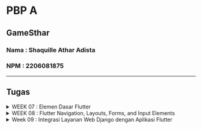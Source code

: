 # PBP A

## GameSthar
### Nama : Shaquille Athar Adista
### NPM  : 2206081875
---
## Tugas

<details>
  <summary> 
     WEEK 07 : Elemen Dasar Flutter
  </summary>

## 1. Apa perbedaan utama antara stateless dan stateful widget dalam konteks pengembangan aplikasi Flutter?

**Stateless widget**
<br/>
- Stateless widget merupakan widget yang tidak memeiliki keadaan state yang dapat berubah
- Stateless widget tidak dapat memperbarui atau merender ulang diri mereka sendiri
- stateless widget berguna jika ingin memiliki bagian antarmuka yang tidak akan berubah dan tidak memerlukan pembaruan berdasarkan input
Contoh : ikon, gambar

**Stateful widget**
<br/>
- Stateful widget merupakan widget yang memiliki keadaan state yang dapat berubah selama siklus hidupnya
- Stateful widget dapat merender diri mereka sendiri ketika terjadi perubahan dalam statenya
- Stateful widget berguna jika ingin mengubah tampilan widget berdasarkan input atau perubahan keadaan
Contoh : chatbox, textfield


## 2. Sebutkan seluruh widget yang kamu gunakan untuk menyelesaikan tugas ini dan jelaskan fungsinya masing-masing.

1. Widget yang ada di main.dart
   - MyApp 
  
        Widget utama yang digunakan sebagai entry point dari aplikasi ini. MyApp adalah turunan dari StatelessWidget.

   - MaterialApp

        MaterialApp adalah widget yang digunakan sebagai root dari seluruh antarmuka aplikasi Flutter. Ini adalah widget yang pertama kali dibangun dalam pohon widget, dan mengatur banyak konfigurasi yang mempengaruhi seluruh aplikasi. 

   - MyHomePage

        Widget yang menjadi halaman utama dari aplikasi ini.

2. Widget yang ada di menu.dart
    - MyHomePage

        Widget utama yang mewakili halaman utama aplikasi. turunan dari StatelessWidget. Widget ini memuat tata letak utama aplikasi.
    
    - Scaffold 

        Scaffold adalah widget yang digunakan untuk membuat kerangka antarmuka umum yang mengikuti pedoman desain Material Design.
    
    - AppBar

        AppBar adalah widget yang berfungsi untuk membuat dan mengatur app bar dalam aplikasi, serta melakukan kustomisai app bar 

    - Text
  
        Text berfungsi untuk menampilkan sebuah teks biasa, atau bisa kita berikan style dengan menambahkan property style.
        
    - Padding 

        Padding digunakan untuk menambahkan padding ke kontennya.

    - Colummn

        Column membuat Widget akan mengarah secara vertikal atau dari atas kebawah, widget ini juga menggunakan property children artinya widget ini bisa diisi oleh banyak widget.

    - GridView.count

        Widget yang digunakan untuk membuat tampilan berbentuk grid dengan jumlah kolom yang ditentukan

    - Container

        Container merupakan widget yang fungsinya untuk membungkus widget lain sehingga dapat diberikan nilai seperti margin, padding, warna background, atau dekorasi.

    - Center

        Center berfungsi agar posisi widget yang kita buat berada ditengah.

    - Icon

        Widget ini untuk menggunakan icon yang telah disediakan
    
    - InkWell

        Inkwell berguna untuk menambahkan action pada widget
    
    - SingleChildScrollView

        Widget wrapper yang berfungsi agar halaman dapat di scroll

    - SnackBar

        Widget yang menampilkan notifikasi atau pesan singkat saat suatu tindakan terjadi.
    
    - Material

       Material mencakup gaya, tata letak, komponen, dan pedoman desain yang digunakan untuk membangun aplikasi
    
    - ShopCard

        Extend statelesswidget.

    - ScaffoldMessenger
       
       Untuk mengontrol pesan dari Snackbar.
       

## 3. Jelaskan bagaimana cara kamu mengimplementasikan checklist di atas secara step-by-step (bukan hanya sekadar mengikuti tutorial).

- Buat proyek flutter di direktori yang diinginkan dengan command
  ```
    flutter create game_sthar
    cd game_sthar
  ```
- Buat file baru dengan nama `menu.dart` pada folder `game_sthar/lib`, kemudian tambahkan `import 'package:flutter/material.dart';`
- Pada file `main.dart` pindahkan kode yang berisi `class MyHomePage` dan hapus kode yang berisi `class _MyHomePageState`
- Tambahkan kode ini `import 'package:shopping_list/menu.dart';` di `main.dart`
- Buka file `main.dart` dan ubah bagian `colorSceheme` menjadi `colorScheme: ColorScheme.fromSeed(seedColor: Colors.indigo),`
- Pada file `main.dart` ubah `MyHomePage(title: 'Flutter Demo Home Page')` menjadi `MyHomePage()`
- Pada file `menu.dart` ubah `MyHomePage` menjadi StatelessWidget dan terapkan kode berikut ini  dan hapus fungsi state yang ada dibawah.
    ```
    class MyHomePage extends StatelessWidget {
        MyHomePage({Key? key}) : super(key: key);

        @override
        Widget build(BuildContext context) {
            return Scaffold(
                ...
            );
        }
    }
    ```
- Tambahkan teks card dengan cara define tipe pada list,
  ```
    class ShopItem {
        final String name;
        final IconData icon;

        ShopItem(this.name, this.icon);
    }
  ```

- Lalu dibawah kode `MyHomePage({Key? key}) : super(key: key);` tambahkan barang-barang yang mau dijual
    ```
    final List<ShopItem> items = [
        ShopItem("Lihat Produk", Icons.checklist),
        ShopItem("Tambah Produk", Icons.add_shopping_cart),
        ShopItem("Logout", Icons.logout),
    ];
    ```

- Tambahkan kode dibawah di dalam widget build
    ```
    return Scaffold(
      appBar: AppBar(
        title: const Text(
          'Shopping List',
        ),
      ),
      body: SingleChildScrollView(
        // Widget wrapper yang dapat discroll
        child: Padding(
          padding: const EdgeInsets.all(10.0), // Set padding dari halaman
          child: Column(
            // Widget untuk menampilkan children secara vertikal
            children: <Widget>[
              const Padding(
                padding: EdgeInsets.only(top: 10.0, bottom: 10.0),
                // Widget Text untuk menampilkan tulisan dengan alignment center dan style yang sesuai
                child: Text(
                  'PBP Shop', // Text yang menandakan toko
                  textAlign: TextAlign.center,
                  style: TextStyle(
                    fontSize: 30,
                    fontWeight: FontWeight.bold,
                  ),
                ),
              ),
              // Grid layout
              GridView.count(
                // Container pada card kita.
                primary: true,
                padding: const EdgeInsets.all(20),
                crossAxisSpacing: 10,
                mainAxisSpacing: 10,
                crossAxisCount: 3,
                shrinkWrap: true,
                children: items.map((ShopItem item) {
                  // Iterasi untuk setiap item
                  return ShopCard(item);
                }).toList(),
              ),
            ],
          ),
        ),
      ),
    );
    ```

- Buat widget stateless baru yang berfungsi untuk menampilkan card
  ```
  class ShopCard extends StatelessWidget {
    final ShopItem item;

    const ShopCard(this.item, {super.key}); // Constructor

    @override
    Widget build(BuildContext context) {
        return Material(
        color: Colors.indigo,
        child: InkWell(
            // Area responsive terhadap sentuhan
            onTap: () {
            // Memunculkan SnackBar ketika diklik
            ScaffoldMessenger.of(context)
                ..hideCurrentSnackBar()
                ..showSnackBar(SnackBar(
                    content: Text("Kamu telah menekan tombol ${item.name}!")));
            },
            child: Container(
            // Container untuk menyimpan Icon dan Text
            padding: const EdgeInsets.all(8),
            child: Center(
                child: Column(
                mainAxisAlignment: MainAxisAlignment.center,
                children: [
                    Icon(
                    item.icon,
                    color: Colors.white,
                    size: 30.0,
                    ),
                    const Padding(padding: EdgeInsets.all(3)),
                    Text(
                    item.name,
                    textAlign: TextAlign.center,
                    style: const TextStyle(color: Colors.white),
                    ),
                ],
                ),
            ),
            ),
        ),
        );
    }
    }
  ```
  

  </details>

<details>
  <summary> 
     WEEK 08 : Flutter Navigation, Layouts, Forms, and Input Elements
  </summary>

## 1. Jelaskan perbedaan antara Navigator.push() dan Navigator.pushReplacement(), disertai dengan contoh mengenai penggunaan kedua metode tersebut yang tepat!

<b>Push</b></br>
Method push() menambahkan suatu route ke dalam stack route yang dikelola oleh Navigator. Method ini menyebabkan route yang ditambahkan berada pada paling atas stack, sehingga route yang baru saja ditambahkan tersebut akan muncul dan ditampilkan kepada pengguna.

<b>pushReplacement</b></br>
Method pushReplacement() menghapus route yang sedang ditampilkan kepada pengguna dan menggantinya dengan suatu route. Method ini menyebabkan aplikasi untuk berpindah dari route yang sedang ditampilkan kepada pengguna ke suatu route yang diberikan. Pada stack route yang dikelola Navigator, route lama pada atas stack akan digantikan secara langsung oleh route baru yang diberikan tanpa mengubah kondisi elemen stack yang berada di bawahnya.


Perbedaan keduanya adalah `push()` akan menambahkan route baru diatas route yang sudah ada pada atas stack, sedangkan `pushReplacement()` menggantikan route yang sudah ada pada atas stack dengan route baru tersebut.

penggunaan `push()` dan `pushReplacement()` tergantung dengan kebutuhan, jika kita ingin dapat menekan tombol back dan kembali ke route sebelumnya maka `push()` dapat dipilih, `push()` contohnya digunakan ketika kita ingin add suatu barang, keika dapat menekan back jika tidak jadi add suatu barang. Sedangkan jika kita tidak ingin kembali ke route sebelumnya dengan menekan back, maka `pushReplacement()` dapat dipilih, `pushReplacement()` contoh penggunaannya adalah ketika register.

## 2. Jelaskan masing-masing layout widget pada Flutter dan konteks penggunaannya masing-masing!

<b>Single-child layout widgets</b></br>
Single child layout widget adalah suatu widget yang hanya dapat memiliki satu widget anak di dalam widget parentnya. Digunakan jika hanya membutuhkan satu widget anak saja

+ Align </br> 
  Ini adalah widget yang menyelaraskan widget anak di dalamnya dan mengukurnya berdasarkan ukuran anak. Ini memberikan kontrol lebih besar untuk menempatkan widget anak tepat di posisi yang diinginkan.
+ Center </br>
  Widget ini memungkinkan Anda memusatkan widget anak di dalamnya
+ ConstrainedBox</br> 
  Ini adalah widget yang memungkinkan Anda memaksakan batasan tambahan pada widget turunannya. Artinya Anda dapat memaksa widget anak memiliki batasan tertentu tanpa mengubah properti widget anak.
+ Container </br> 
  Widget praktis yang menggabungkan pengecatan umum, pemosisian, dan ukuran widget.
+ CustomSingleChildLayout </br> 
  Ini adalah widget, yang mengubah tata letak anak tunggal menjadi delegasi. Delegasi memutuskan untuk memposisikan widget anak dan juga digunakan untuk menentukan ukuran widget induk.
+ Expanded </br> 
  Memungkinkan untuk membuat turunan widget Baris dan Kolom menempati area semaksimal mungkin.
+ FittedBox </br>
  Ini menskalakan dan memposisikan widget anak sesuai dengan fit yang ditentukan.
+ FractionallySizedBox </br>
  widget untuk menentukan ukuran relatif dari kotaknya berdasarkan ukuran induk yang mengandungnya. User dapat mengatur lebar, tinggi, atau keduanya sebagai persentase dari ukuran induk.
+ IntrinsicHeight </br> 
  merupakan widget yang memungkinkan widget turunannya menentukan tinggi sendiri berdasarkan dimensi intrinsiknya. Digunakan jika ingin memastikan bawha widget di satu kolom memiliki tinggi yang sama.
+ IntrinsicWidth </br>
  merupakan widget yang memungkinkan widget turunannya menentukan lebar sendiri berdasarkan dimensi intrinsiknya. Digunakan jika ingin memastikan widget di satu baris memeiliki lebar yang sama.
+ LimitedBox </br> 
  Sebuah kotak yang membatasi ukurannya hanya jika tidak dibatasi.
+ Offstage </br>
  Jika kita ingin menyembunyikan atau menampilkan widget tertentu sesuai dengan tindakan pengguna.
+ OverflowBox </br>
+ Padding </br> 
  Merupakan widget yang digunakan untuk mengatur widget turunannya berdasarkan padding yang diberikan.
+ SizedBox </br>
  Kotak sederhana dengan ukuran tertentu
+ SizedOverflowBox </br>
  Widget dengan ukuran tertentu namun meneruskan batasan aslinya ke turunannya, yang kemudian dapat overflow
+ Transform </br> 
  Menerapkan transformasi ke anaknya.
  

<b>Multi-child layout widgets</b></br>
Multi child layout adalah widget yang dapat menampung lebih dari satu widget anak. Digunakan ketika membutuhkan banyak widget anak dalam satu widget parent.

+ Column</br>
  Widget yang menampilkan turunannya dalam array vertikal
+ CustomMultiChildLayout </br>
+ Flow </br>
  Widget yang memosisikan children elemen berdasarkan FlowDelegate
+ GridView </br>
  Menampilkan item dalam array 2D (baris dan kolom dua dimensi).
+ IndexedStack </br>
  Stack yang menampilkan satu anak dari daftar anak.
+ LayoutBuilder </br> 
  Membangun pohon widget yang dapat bergantung pada ukuran widget induk.
+ ListBody </br>
  Widget tata letak yang menyusun turunannya secara berurutan sepanjang sumbu tertentu, dengan default pada sumbu vertikal.
+ ListView </br>
  widget scroll yang paling umum digunakan. Ini menampilkan anak-anaknya satu demi satu dalam arah scroll.
+ Row </br> 
  Tata letak daftar widget anak dalam arah horizontal.
+ Stack </br>
  Untuk stack beberapa anak dengan cara yang sederhana.
+ Table </br>
  Menampilkan widget anak dalam baris dan kolom.
+ Wrap </br>
  Menampilkan turunannya dalam horizontal atau vertikal.

<b>Sliver widgets</b></br>
Sliver widgets adalah widgets yang berhubungan dengan scroll. Digunakan jika ingin membuat elemen antarmuka pengguna yang dapat di scroll

+ CupertinoSliverNavigationBar </br>
  Bilah navigasi bergaya IOS.
+ CustomScrollView </br>
  ScrollView yang membuat efek scroll khusus.
+ SliverAppBar </br>
  Bilah aplikasi desain material yang terintegrasi dengan CustomScrollView.
+ SliverChildBuilderDelegate </br>
  Menyuplai anak-anak untuk sliver menggunakan callback builder
+ SliverChildListDelegate </br> 
  Memasok anak-anak untuk sliver menggunakan daftar eksplisit
+ SliverFixedExtentList </br>
  Sliver yang menempatkan beberapa turunan kotak dengan luas sumbu utama yang sama dalam array linier.
+ SliverGrid  </br>
  Sebuah sliver yang menempatkan beberapa box anak dalam susunan dua dimensi.



## 3. Sebutkan apa saja elemen input pada form yang kamu pakai pada tugas kali ini dan jelaskan mengapa kamu menggunakan elemen input tersebut!

1. Form : wadah untuk mengelompokkan beberapa bagian(input) formulir, di sini kita bisa meletekkan TextFormField untuk meminta jawaban dari user.
   
2. TextFormField : digunakan di dalam form tempat user dapat menginput jawaban 

## 4. Bagaimana penerapan clean architecture pada aplikasi Flutter?

Dengan mengelompokkan kode kedalam suatu folder berdasarkan kegunaannya.
1. model -> berisi definisi kelas atau objek yang mewakili struktur data atau konsep bisnis dalam aplikasi.
2. screens --> berisi tampilan atau layar-layar dalam aplikasi flutter
3. widgets --> komponen-komponen UI atau widget yang dapat digunakan kembali di berbagai bagian aplikasi


## 5. Jelaskan bagaimana cara kamu mengimplementasikan checklist di atas secara step-by-step! (bukan hanya sekadar mengikuti tutorial)
+ [x] Membuat minimal satu halaman baru pada aplikasi.
  +  pada folder `lib` buat folder baru yang bernama `screens` untuk menyimpan file yang berhubungan dengan tampilan, kemudian buat suatu file baru agar kita dapat membuat form.
  + Tambahkan kode berikut pada form agar dapat mempunyai input sesuai keinginan dan mempunyai tombol save
    ```
    import 'package:flutter/material.dart';
    import 'package:game_sthar/widgets/left_drawer.dart';
    import '../model/item.dart';

    class ShopFormPage extends StatefulWidget {
      const ShopFormPage({super.key});

      @override
      State<ShopFormPage> createState() => _ShopFormPageState();
    }

    List<ItemData> productList = [];


    class _ShopFormPageState extends State<ShopFormPage> {
      final _formKey = GlobalKey<FormState>();
      String _name = "";
      int _price = 0;
      int _amount = 0;
      String _description = "";
      String _platform = "";
      String _genre = "";


      @override
      Widget build(BuildContext context) {
        return Scaffold(
          appBar: AppBar(
            title: const Center(
              child: Text(
                'Form Tambah Produk',
              ),
            ),
            backgroundColor: Colors.indigo,
            foregroundColor: Colors.white,
          ),
          drawer: LeftDrawer(),
          body: Form(
            key: _formKey,
            child: SingleChildScrollView(
              child:
                  Column(crossAxisAlignment: CrossAxisAlignment.start, children: [
                Padding(
                  padding: const EdgeInsets.all(8.0),
                  child: TextFormField(
                    decoration: InputDecoration(
                      hintText: "Judul",
                      labelText: "Judul",
                      border: OutlineInputBorder(
                        borderRadius: BorderRadius.circular(5.0),
                      ),
                    ),
                    onChanged: (String? value) {
                      setState(() {
                        _name = value!;
                      });
                    },
                    validator: (String? value) {
                      if (value == null || value.isEmpty) {
                        return "Judul tidak boleh kosong!";
                      }
                      return null;
                    },
                  ),
                ),
                Padding(
                  padding: const EdgeInsets.all(8.0),
                  child: TextFormField(
                    decoration: InputDecoration(
                      hintText: "Genre",
                      labelText: "Genre",
                      border: OutlineInputBorder(
                        borderRadius: BorderRadius.circular(5.0),
                      ),
                    ),
                    onChanged: (String? value) {
                      setState(() {
                        _genre = value!;
                      });
                    },
                    validator: (String? value) {
                      if (value == null || value.isEmpty) {
                        return "Genre tidak boleh kosong!";
                      }
                      return null;
                    },
                  ),
                ),
                Padding(
                  padding: const EdgeInsets.all(8.0),
                  child: TextFormField(
                    decoration: InputDecoration(
                      hintText: "Platform",
                      labelText: "Paltform",
                      border: OutlineInputBorder(
                        borderRadius: BorderRadius.circular(5.0),
                      ),
                    ),
                    onChanged: (String? value) {
                      setState(() {
                        _platform = value!;
                      });
                    },
                    validator: (String? value) {
                      if (value == null || value.isEmpty) {
                        return "Platform tidak boleh kosong!";
                      }
                      return null;
                    },
                  ),
                ),
                Padding(
                  padding: const EdgeInsets.all(8.0),
                  child: TextFormField(
                    decoration: InputDecoration(
                      hintText: "Stock",
                      labelText: "Stock",
                      border: OutlineInputBorder(
                        borderRadius: BorderRadius.circular(5.0),
                      ),
                    ),
                    onChanged: (String? value) {
                      setState(() {
                        _amount = int.parse(value!);
                      });
                    },
                    validator: (String? value) {
                      if (value == null || value.isEmpty) {
                        return "Stock tidak boleh kosong!";
                      }
                      if (int.tryParse(value) == null) {
                        return "Stock harus berupa angka!";
                      }
                      return null;
                    },
                  ),
                ),
                Padding(
                  padding: const EdgeInsets.all(8.0),
                  child: TextFormField(
                    decoration: InputDecoration(
                      hintText: "Harga",
                      labelText: "Harga",
                      border: OutlineInputBorder(
                        borderRadius: BorderRadius.circular(5.0),
                      ),
                    ),
                    onChanged: (String? value) {
                      setState(() {
                        _price = int.parse(value!);
                      });
                    },
                    validator: (String? value) {
                      if (value == null || value.isEmpty) {
                        return "Harga tidak boleh kosong!";
                      }
                      if (int.tryParse(value) == null) {
                        return "Harga harus berupa angka!";
                      }
                      return null;
                    },
                  ),
                ),
                Padding(
                  padding: const EdgeInsets.all(8.0),
                  child: TextFormField(
                    decoration: InputDecoration(
                      hintText: "Deskripsi",
                      labelText: "Deskripsi",
                      border: OutlineInputBorder(
                        borderRadius: BorderRadius.circular(5.0),
                      ),
                    ),
                    onChanged: (String? value) {
                      setState(() {
                        _description = value!;
                      });
                    },
                    validator: (String? value) {
                      if (value == null || value.isEmpty) {
                        return "Deskripsi tidak boleh kosong!";
                      }
                      return null;
                    },
                  ),
                ),
                Align(
                  alignment: Alignment.bottomCenter,
                  child: Padding(
                    padding: const EdgeInsets.all(8.0),
                    child: ElevatedButton(
                      style: ButtonStyle(
                        backgroundColor: MaterialStateProperty.all(Colors.indigo),
                      ),
                      onPressed: () {
                        if (_formKey.currentState!.validate()) {
                          // Create a new ItemData object
                          ItemData newItem = ItemData(
                            id:  UniqueKey().toString(),
                            judul: _name,
                            harga: _price,
                            jumlah: _amount,
                            deskripsi: _description,
                            platform: _platform,
                            genre: _genre,
                          );

                          // Add the new item to the list
                          productList.add(newItem);
                        }
                        if (_formKey.currentState!.validate()) {
                          showDialog(
                            context: context,
                            builder: (context) {
                              return AlertDialog(
                                title: const Text('Produk berhasil tersimpan'),
                                content: SingleChildScrollView(
                                  child: Column(
                                    crossAxisAlignment: CrossAxisAlignment.start,
                                    children: [
                                      Text('Nama: $_name'),
                                      Text('Genre: $_genre'),
                                      Text('Platform: $_platform'),
                                      Text('Jumlah: $_amount'),
                                      Text('Price: $_price'),
                                      Text('Description: $_description')
                                    ],
                                  ),
                                ),
                                actions: [
                                  TextButton(
                                    child: const Text('OK'),
                                    onPressed: () {
                                      Navigator.pop(context);
                                    },
                                  ),
                                ],
                              );
                            },
                          );
                          _formKey.currentState!.reset();
                        }
                      },
                      child: const Text(
                        "Save",
                        style: TextStyle(color: Colors.white),
                      ),
                    ),
                  ),
                ),
              ]),
            ),
          ),
        );
      }
    }

    ```
+ [x] Mengarahkan pengguna ke halaman form tambah item baru ketika menekan tombol Tambah Item pada halaman utama.
  + pada `menu.dart` tamabahkan kode berikut pada `ontap()` agar ketika button ditekan dia melakukan perintah yang sesuai
    ```
      if (item.name == "Tambah Item") {
              Navigator.push(context,
                    MaterialPageRoute(
                      builder: (context) => const ShopFormPage()));
            }
    ```
+ [x] Memunculkan data sesuai isi dari formulir yang diisi dalam sebuah pop-up setelah menekan tombol Save pada halaman formulir tambah item baru.
  + pada `gamelist_form.dart` tambahkan kode berikut pada onchange() jika belum ada.
    ```
     if (_formKey.currentState!.validate()) {
                      showDialog(
                        context: context,
                        builder: (context) {
                          return AlertDialog(
                            title: const Text('Produk berhasil tersimpan'),
                            content: SingleChildScrollView(
                              child: Column(
                                crossAxisAlignment: CrossAxisAlignment.start,
                                children: [
                                  Text('Nama: $_name'),
                                  Text('Genre: $_genre'),
                                  Text('Platform: $_platform'),
                                  Text('Jumlah: $_amount'),
                                  Text('Price: $_price'),
                                  Text('Description: $_description')
                                ],
                              ),
                            ),
                            actions: [
                              TextButton(
                                child: const Text('OK'),
                                onPressed: () {
                                  Navigator.pop(context);
                                },
                              ),
                            ],
                          ),
                        },
                      ),
                      _formKey.currentState!.reset();
                    }
    ```
+ [x] Membuat sebuah drawer pada aplikasi.
  
  - Buat folder `widgets` pada lib dan buat file `left_drawer.dart` di dalamnya
  - tambakan kode berikut di `left_drawer.dart`
      ```
      ListTile(
          leading: const Icon(Icons.home_outlined),
          title: const Text('Halaman Utama'),
          // Bagian redirection ke MyHomePage
          onTap: () {
            Navigator.pushReplacement(
                context,
                MaterialPageRoute(
                  builder: (context) => MyHomePage(),
                ));
          },
        ),
        ListTile(
          leading: const Icon(Icons.add_shopping_cart),
          title: const Text('Tambah Produk'),
          // Bagian redirection ke ShopFormPage
          onTap: () {
            Navigator.pushReplacement(
            context,
            MaterialPageRoute(
                builder: (context) => const ShopFormPage(),
            ));
          },
        ),
      ```
  - Tambahkan `drawer: LeftDrawer()` pada `menu.dart`
  - Tambahkan `drawer: LeftDrawer()` pada `gamelist_form.dart`
</details>

<details>

<summary>
Week 09 : Integrasi Layanan Web Django dengan Aplikasi Flutter
</summary>

## 1. Apakah bisa kita melakukan pengambilan data JSON tanpa membuat model terlebih dahulu? Jika iya, apakah hal tersebut lebih baik daripada membuat model sebelum melakukan pengambilan data JSON?

Ya kita langsung melakukan parsing data dari JSON dan menyimpannya ke struktur data yang ada seperti dictionary.

Pemilihan antara menggunakan model atau langsung parse dari JSON sesuai dengan kebutuhan developer.

<b>Keuntungan menggunakan model</b>

+ <b>Validasi input</b>, dengan model kita bisa mengspecify data yang akan disimpan, misalnya hanya khusus int saja atau hanya boleh string dengan max panjang n.
+ <b>Clean</b>, dengan menggunakan model, maka struktur data kita jauh lebih jelas dan akan mudah untuk didokumentasi.
+ <b> Kemudahan penggunaan </b>, model yang terstruktur membuat penggunaan data lebih mudah. Developer dapat menggunakan library atau tools yang mendukung model tersebut, seperti ORM.

<b>Keuntungan langsung parse dari JSON</b>

+ <b>Kecepatan development</b>, jika model yang ada pada web developer sangat banyak dan kompleks, mungkin dengan parse langsung dari JSON bisa jauh lebih cepat karena tidak perlu membuat model terlebih dahulu.
+ <b>Fleksibelitas</b>, jika data kita sangat dinamis, maka dengan parse langsung dari JSON akan mempermudah karena jika kita menggunakan model, maka ada aturan-aturan yang harus kita ikuti, seperti jenis data yang boleh diinput.


## 2. Jelaskan fungsi dari CookieRequest dan jelaskan mengapa instance CookieRequest perlu untuk dibagikan ke semua komponen di aplikasi Flutter.
CookieRequest digunakan untuk mengelola permintaan HTTP yang melibatkan penggunaan cookie. CookiRequest digunakan untuk keperluan authentikasi, dan menyimpan rekam jejak user, CookieRequest perlu dibagikan ke semua komponen di flutter dikarenakan agar komponen aplikasi tersebut dapat authentikasi dengan memanfaatkan data yang disimpan di dalam Cookie, dan juga bisa memakai rekam jejak user jika diperlukan, serta agar isi cookie dari tiap komponen aplikasi konsisten.


## 3. Jelaskan mekanisme pengambilan data dari JSON hingga dapat ditampilkan pada Flutter.
Buka endpoint JSON pada aplikasi django, kemudian salin JSON yang didapatkan ke situ quicktype, kemudian source type kita atur menjadi JSON, dan language menjadi dart, kemudian tempel JSON ke quicktype dan pilih copy code. Terus bikin file dalam lib/models dengan nama product.dart dan salin hasil dari copy code tadi. terus pada android/app/src/main/AndroidManifest.xml tambahkan kode berikut `<uses-permission android:name="android.permission.INTERNET" />`

<b>Pada list_product.dart</b>
Data diambil dari url yang fungsinya ada di Django, nantinya respons dari url tersebut akan di decode menjadi json dan disimpan di suatu variabel, kemudian data yang sudah ada di variabel tadi akan dipindahkan kedalam suatu list. kemudian untuk mengambil data, kita akan memanfaatkan FutureBuilder, FutureBuilder memiliki kemampuan untuk menangani proses asinkronus. Data tersebut kemudian akan ditampilkan dengan memanfaatkan ListView.builder. 

## 4. Jelaskan mekanisme autentikasi dari input data akun pada Flutter ke Django hingga selesainya proses autentikasi oleh Django dan tampilnya menu pada Flutter.

<b>Pada Flutter</b>
+ User akan menginput data kedalam form yang sudah disediakan di flutter.
+ Flutter akan mengirimkan request login melalui url yang dihubungkan dengan method login di django.
+ Jika input yang diberikan sudah benar, maka JsonResponse akan mengembalikan status True sehingga user akan akan diarahkan ke homepage.
+ Jika input salah maka JsonResponse akan mengembalikan status False sehingga akan keluar pesan bahwa login gagal.

<b>Pada Django</b>
+ request login yang dikirim oleh user di flutter tadi akan diambil oleh django.
+ kemudian django akan menyimpan username dan password yang diinput user pada flutter tadi.
+ Kemudian akan di cek kebenaran dari input user tadi dengan authenticate().
+ Jika valid, maka akan melakukan auth_login() dan django akan mengembalikan JsonResponse dengan status True.
+ Jika tidak valid, maka django hanya akan mengembalikan JsonResponse dengan status False.


## 5. Sebutkan seluruh widget yang kamu pakai pada tugas ini dan jelaskan fungsinya masing-masing.

+ Scaffold </br>
  Scaffold adalah widget yang digunakan untuk membuat kerangka antarmuka umum yang mengikuti pedoman desain Material Design.

+ Appbar </br>
  AppBar adalah widget yang berfungsi untuk membuat dan mengatur app bar dalam aplikasi, serta melakukan kustomisai app bar

+ FutureBuilder </br>
  FutureBuilder berguna untuk membantu developer dalam mengelola asinkronus 
  
+ ListView.builder </br
 ListView is the most commonly used scrolling widget. It displays its children one after another in the scroll direction. In the cross axis, the children are required to fill the ListView.
  
+ Column </br>
  Column membuat Widget akan mengarah secara vertikal atau dari atas kebawah, widget ini juga menggunakan property children artinya widget ini bisa diisi oleh banyak widget.

+ Container </br >
  Container merupakan widget yang fungsinya untuk membungkus widget lain sehingga dapat diberikan nilai seperti margin, padding, warna background, atau dekorasi.

+ Center </br>
  Center berfungsi agar posisi widget yang kita buat berada ditengah.

+ Text </br>
  Text berfungsi untuk menampilkan sebuah teks biasa, atau bisa kita berikan style dengan menambahkan property style.

+ Navigator </br>
  Widget Navigator menampilkan halaman-halaman yang ada kepada layar seakan sebagai sebuah tumpukan (stack).

+ ElevetadButton </br>
  The main characteristic these buttons hold is the slight elevation in their surface towards the screen on getting tapped by the user. 
  
+ SnackBar </br>
  Widget yang menampilkan notifikasi atau pesan singkat saat suatu tindakan terjadi.

## 6. Jelaskan bagaimana cara kamu mengimplementasikan checklist di atas secara step-by-step! 

[x] Membuat halaman login pada proyek tugas flutter.

  + pada folder `Screens` buat file `login.dart` dan isi dengan kode berikut
    ```
    import 'package:game_sthar/screens/menu.dart';
    import 'package:flutter/material.dart';
    import 'package:game_sthar/screens/register.dart';
    import 'package:pbp_django_auth/pbp_django_auth.dart';
    import 'package:provider/provider.dart';

    void main() {
        runApp(const LoginApp());
    }

    class LoginApp extends StatelessWidget {
    const LoginApp({super.key});

    @override
    Widget build(BuildContext context) {
        return MaterialApp(
            title: 'Login',
            theme: ThemeData(
                primarySwatch: Colors.blue,
        ),
        home: const LoginPage(),
        );
        }
    }

    class LoginPage extends StatefulWidget {
        const LoginPage({super.key});

        @override
        _LoginPageState createState() => _LoginPageState();
    }

    class _LoginPageState extends State<LoginPage> {
        final TextEditingController _usernameController = TextEditingController();
        final TextEditingController _passwordController = TextEditingController();

        @override
        Widget build(BuildContext context) {
            final request = context.watch<CookieRequest>();
            return Scaffold(
                appBar: AppBar(
                    title: const Text('Login'),
                ),
                body: Container(
                    padding: const EdgeInsets.all(16.0),
                    child: Column(
                        mainAxisAlignment: MainAxisAlignment.center,
                        children: [
                            TextField(
                                controller: _usernameController,
                                decoration: const InputDecoration(
                                    labelText: 'Username',
                                ),
                            ),
                            const SizedBox(height: 12.0),
                            TextField(
                                controller: _passwordController,
                                decoration: const InputDecoration(
                                    labelText: 'Password',
                                ),
                                obscureText: true,
                            ),
                            const SizedBox(height: 24.0),
                            ElevatedButton(
                                onPressed: () async {
                                    String username = _usernameController.text;
                                    String password = _passwordController.text;

                                    // Cek kredensial
                                    // Untuk menyambungkan Android emulator dengan Django pada localhost,
                                    // gunakan URL http://10.0.2.2/
                                    final response = await request.login("http://127.0.0.1:8000/auth/login/", {
                                    'username': username,
                                    'password': password,
                                    });
                        
                                    if (request.loggedIn) {
                                        String message = response['message'];
                                        String uname = response['username'];
                                        Navigator.pushReplacement(
                                            context,
                                            MaterialPageRoute(builder: (context) => MyHomePage()),
                                        );
                                        ScaffoldMessenger.of(context)
                                            ..hideCurrentSnackBar()
                                            ..showSnackBar(
                                                SnackBar(content: Text("$message Selamat datang, $uname.")));
                                        } else {
                                        showDialog(
                                            context: context,
                                            builder: (context) => AlertDialog(
                                                title: const Text('Login Gagal'),
                                                content:
                                                    Text(response['message']),
                                                actions: [
                                                    TextButton(
                                                        child: const Text('OK'),
                                                        onPressed: () {
                                                            Navigator.pop(context);
                                                        },
                                                    ),
                                                ],
                                            ),
                                        );
                                    }
                                },
                                child: const Text('Login'),
                            ),
                            ElevatedButton(
                              onPressed: () {
                                // Navigate to Register Page
                                Navigator.push(
                                  context,
                                  MaterialPageRoute(builder: (context) => RegisterPage()),
                                );
                              },
                              child: const Text('Register'),
                            )
                        ],
                    ),
                ),
            );
        }
    }
    ```

    + pada file `main.dart` ubah `home: MyHomePage()` menjadi `home: LoginPage()`

[x] Mengintegrasikan sistem autentikasi Django dengan proyek tugas Flutter.
   + buat `django-app` bernama `authentication` dan tambahkan ke `settings.py`
   + Install `django-cord-headers`
   + Tambah `corsheaders` dan `corsheaders.middleware.CorsMiddleware` ke `settings.py`
   + Tambahkan kode berikut ke `settings.py`
       ```
        CORS_ALLOW_ALL_ORIGINS = True
        CORS_ALLOW_CREDENTIALS = True
        CSRF_COOKIE_SECURE = True
        SESSION_COOKIE_SECURE = True
        CSRF_COOKIE_SAMESITE = 'None'
        SESSION_COOKIE_SAMESITE = 'None'
       ```
    + buat method login dan logout di `authentication/views.py`
      ```
      from django.shortcuts import render
      from django.contrib.auth import authenticate, login as auth_login
      from django.http import JsonResponse
      from django.views.decorators.csrf import csrf_exempt

      @csrf_exempt
      def login(request):
          username = request.POST['username']
          password = request.POST['password']
          user = authenticate(username=username, password=password)
          if user is not None:
              if user.is_active:
                  auth_login(request, user)
                  # Status login sukses.
                  return JsonResponse({
                      "username": user.username,
                      "status": True,
                      "message": "Login sukses!"
                      # Tambahkan data lainnya jika ingin mengirim data ke Flutter.
                  }, status=200)
              else:
                  return JsonResponse({
                      "status": False,
                      "message": "Login gagal, akun dinonaktifkan."
                  }, status=401)

          else:
              return JsonResponse({
                  "status": False,
                  "message": "Login gagal, periksa kembali email atau kata sandi."
              }, status=401)
              
      @csrf_exempt
      def logout(request):
          username = request.user.username

          try:
              auth_logout(request)
              return JsonResponse({
                  "username": username,
                  "status": True,
                  "message": "Logout berhasil!"
              }, status=200)
          except:
              return JsonResponse({
              "status": False,
              "message": "Logout gagal."
              }, status=401)
      ```
  + buat urls untuk routing dengan fungsi login
  + buat routing authentication di shopping_list
  + Pada flutter lakukan command berikut di terminal `flutter pub add provider ` dan `flutter pub add pbp_django_auth`
  + Tambahkan kode berikut di `main.dart` untuk menyediakan `CookieRequest` ke semua child widgets dengan `provider`
    ```
    return Provider(
              create: (_) {
                  CookieRequest request = CookieRequest();
                  return request;
              },
              ...
    )
    ```
[x] Membuat model kostum sesuai dengan proyek aplikasi Django

  + Buka endpoint JSON pada django
  + Salin data JSON ke situs Quicktype
  + Ubah Source type `JSON` dan languange `Dart`
  + Tempel JSON ke tempat yang disediakan dan pilih copy code
  + Buat file `product.dart` dalam folder `lib/models` dan salin copy code tadi ke dalam file yang baru kita buat.
   
[x] Membuat halaman yang berisi daftar semua item yang terdapat pada endpoint JSON di Django
  + Buat file `list_product.dart` di `lib/screens` kemudian tambahkan kode berikut di dalamnya
    ```
    import 'package:flutter/material.dart';
    import 'package:http/http.dart' as http;
    import 'dart:convert';
    import 'package:game_sthar/models/product.dart';
    import 'package:game_sthar/widgets/left_drawer.dart';
    import 'package:game_sthar/screens/detaild_game.dart';

    class ProductPage extends StatefulWidget {
        const ProductPage({Key? key}) : super(key: key);

        @override
        _ProductPageState createState() => _ProductPageState();
    }

    class _ProductPageState extends State<ProductPage> {
    Future<List<Product>> fetchProduct() async {
        var url = Uri.parse(
            'http://127.0.0.1:8000/json/');
        var response = await http.get(
            url,
            headers: {"Content-Type": "application/json"},
        );

        // melakukan decode response menjadi bentuk json
        var data = jsonDecode(utf8.decode(response.bodyBytes));

        // melakukan konversi data json menjadi object Product
        List<Product> list_product = [];
        for (var d in data) {
            if (d != null) {
                list_product.add(Product.fromJson(d));
            }
        }
        return list_product;
    }

    @override
    Widget build(BuildContext context) {
        return Scaffold(
            appBar: AppBar(
            title: const Text('Product'),
            ),
            drawer: const LeftDrawer(),
            body: FutureBuilder(
                future: fetchProduct(),
                builder: (context, AsyncSnapshot snapshot) {
                    if (snapshot.data == null) {
                        return const Center(child: CircularProgressIndicator());
                    } else {
                        if (!snapshot.hasData) {
                        return const Column(
                            children: [
                            Text(
                                "Tidak ada data produk.",
                                style:
                                    TextStyle(color: Color(0xff59A5D8), fontSize: 20),
                            ),
                            SizedBox(height: 8),
                            ],
                        );
                    } else {
                        return ListView.builder(
                            itemCount: snapshot.data!.length,
                            itemBuilder: (_, index) => InkWell(
                              onTap: (){
                                Navigator.push(context, 
                                MaterialPageRoute(builder: (context) => DetailGame(product: snapshot.data![index]),
                                ),
                                );
                              },
                            child:Container(
                                    margin: const EdgeInsets.symmetric(
                                        horizontal: 16, vertical: 12),
                                    padding: const EdgeInsets.all(20.0),
                                    child: Column(
                                    mainAxisAlignment: MainAxisAlignment.start,
                                    crossAxisAlignment: CrossAxisAlignment.start,
                                    children: [
                                        Text(
                                        "${snapshot.data![index].fields.name}",
                                        style: const TextStyle(
                                            fontSize: 18.0,
                                            fontWeight: FontWeight.bold,
                                        ),
                                        ),
                                        const SizedBox(height: 10),
                                        Text("${snapshot.data![index].fields.amount}"),
                                        const SizedBox(height: 10),
                                        Text(
                                            "${snapshot.data![index].fields.description}")
                                    ],
                                    ),
                                )
                              )
                                );
                        }
                    }
                }));
        }
    }

    ```
  + Lakukan `flutter pub add http` di terminal dan pada `android/app/src/main/AndroidManifest.xml` tambahkan `<uses-permission android:name="android.permission.INTERNET" />`
  + Tambahkan `list_product.dart` ke `widgets/left_drawer.dart`
    ```
    ListTile(
      leading: const Icon(Icons.shopping_basket),
      title: const Text('Daftar Produk'),
      onTap: () {
          // Route menu ke halaman produk
          Navigator.push(
          context,
          MaterialPageRoute(builder: (context) => const ProductPage()),
          );
      },
    ),
    ```
  + Pada `menu.dart` tambahkan kode berikut
    ```
    else if (item.name == "Lihat Item") {
              Navigator.push(context,
                  MaterialPageRoute(builder: (context) => const ProductPage()));
            }
    ```


[x] Membuat halaman detail untuk setiap item yang terdapat pada halaman daftar item
  + Buat file `detail_game.dart` pada `lib/screens` dan tambahkan kode berikut
    ```
    import 'package:flutter/material.dart';
    import 'package:game_sthar/models/product.dart';

    class DetailGame extends StatelessWidget {
      final Product product;

      DetailGame({required this.product});

      @override
      Widget build(BuildContext context) {
        return Scaffold(
          appBar: AppBar(
            title: Text('Game Details'),
          ),
          body: SingleChildScrollView(
            padding: EdgeInsets.all(16.0),
            child: Column(
              crossAxisAlignment: CrossAxisAlignment.start,
              children: [
                SizedBox(height: 10),
                Text(
                  "Judul: ${product.fields.name}",
                  style: TextStyle(
                    fontSize: 16,
                  ),
                ),
                SizedBox(height: 10),
                Text(
                  'Category: ${product.fields.category}',
                  style: TextStyle(
                    fontSize: 16,
                  ),
                ),
                SizedBox(height: 10),
                Text(
                  'Platform: ${product.fields.platform}',
                  style: TextStyle(
                    fontSize: 16,
                  ),
                ),
                SizedBox(height: 10),
                Text(
                  'Deskripsi: ${product.fields.description}',
                  style: TextStyle(
                    fontSize: 16,
                  ),
                ),
                SizedBox(height: 10),
                Text(
                  'Jumlah: ${product.fields.amount}',
                  style: TextStyle(
                    fontSize: 16,
                  ),
                ),
                SizedBox(height: 10),
                Text(
                  'Harga: ${product.fields.price}',
                  style: TextStyle(
                    fontSize: 16,
                  ),
                ),
                // Display other details similarly...
              ],
            ),
          ),
        );
      }
    }

    ```
  + Tambahkan kode berikut di `list_product.dart`
    ```
    itemBuilder: (_, index) => InkWell(
                          onTap: (){
                            Navigator.push(context, 
                            MaterialPageRoute(builder: (context) => DetailGame(product: snapshot.data![index]),
                            ),
                            );
                          },
                          ...
    )
    ```
</details>